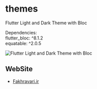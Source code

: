 # themes

Flutter Light and Dark Theme with Bloc

Dependencies:<br />
  flutter_bloc: ^8.1.2 <br />
  equatable: ^2.0.5 <br />


![Flutter Light and Dark Theme with Bloc](https://user-images.githubusercontent.com/4311975/235372213-e45a67ab-e1b9-4495-87fc-11ea109dc71d.gif)

## WebSite
- [Fakhravari.ir](https://fakhravari.ir)